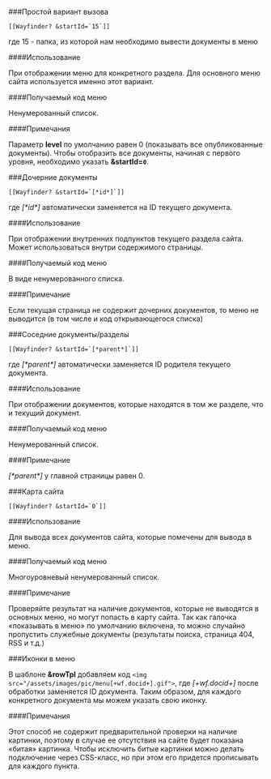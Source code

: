 ###Простой вариант вызова

```
[[Wayfinder? &startId=`15`]]

```
где 15 - папка, из которой нам необходимо вывести документы в меню

####Использование

При отображении меню для конкретного раздела. Для основного меню сайта используется именно этот вариант.

####Получаемый код меню

Ненумерованный список.

####Примечания

Параметр **level** по умолчанию равен 0 (показывать все опубликованные документы).
Чтобы отобразить все документы, начиная с первого уровня, необходимо указать **&startId=`0`**.

###Дочерние документы

```
[[Wayfinder? &startId=`[*id*]`]]
```
где *[\*id\*]* автоматически заменяется на ID текущего документа.

####Использование

При отображении внутренних подпунктов текущего раздела сайта. Может использоваться внутри содержимого страницы.

####Получаемый код меню

В виде ненумерованного списка.

####Примечание

Если текущая страница не содержит дочерних документов, то меню не выводится (в том числе и код открывающегося списка)

###Соседние документы/разделы

```
[[Wayfinder? &startId=`[*parent*]`]]
```
 где *[\*parent\*]* автоматически заменяется ID родителя текущего документа.

####Использование

При отображении документов, которые находятся в том же разделе, что и текущий документ.

####Получаемый код меню

Ненумерованный список.

####Примечание

*[\*parent\*]* у главной страницы равен 0.

###Карта сайта

```
[[Wayfinder? &startId=`0`]]
```

####Использование

Для вывода всех документов сайта, которые помечены для вывода в меню.

####Получаемый код меню

Многоуровневый ненумерованный список.

####Примечание

Проверяйте результат на наличие документов, которые не выводятся в основных меню, но могут попасть в карту сайта. Так как галочка «показывать в меню» по умолчанию включена, то можно случайно пропустить служебные документы (результаты поиска, страница 404, RSS и т.д.)

###Иконки в меню

В шаблоне **&rowTpl** добавляем код ```<img src="/assets/images/pic/menu[+wf.docid+].gif">```, где *[+wf.docid+]* после обработки заменяется ID документа. Таким образом, для каждого конкретного документа мы можем указать свою иконку.

####Примечания

Этот способ не содержит предварительной проверки на наличие картинки, поэтому в случае ее отсутствия на сайте будет показана «битая» картинка.
Чтобы исключить битые картинки можно делать подключение через CSS-класс, но при этом его придется прописывать для каждого пункта.